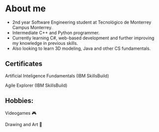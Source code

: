 # About me
- 2nd year Software Engineering student at Tecnológico de Monterrey Campus Monterrey.
- Intermediate C++ and Python programmer.
- Currently learning C#, web-based development and further improving my knowledge in previous skills.
- Also looking to learn 3D modeling, Java and other CS fundamentals.


## Certificates

Artificial Inteligence Fundamentals (IBM SkillsBuild)

Agile Explorer (IBM SkillsBuild)


## Hobbies:

Videogames 🎮

Drawing and Art 🎨

<!--
Notes for later:
[title](https://www.example.com) --- Link
> blockquote
-->

